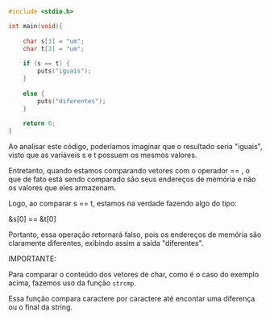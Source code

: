 ```C
#include <stdio.h>

int main(void){
	
	char s[3] = "um";
	char t[3] = "um";
	
	if (s == t) {
		puts("iguais");
	}
	
	else {
		puts("diferentes");
	}
	
	return 0;
}
```

Ao analisar este código, poderíamos imaginar que o resultado seria "iguais", visto que
as variáveis s e t possuem os mesmos valores. 

Entretanto, quando estamos comparando vetores
com o operador == , o que de fato está sendo comparado são seus endereços de memória e não 
os valores que eles armazenam.

Logo, ao comparar s == t, estamos na verdade fazendo algo do tipo:

&s[0] == &t[0]

Portanto, essa operação retornará falso, pois os endereços de memória são claramente diferentes,
exibindo assim a saída "diferentes".

IMPORTANTE: 

Para comparar o conteúdo dos vetores de char, como é o caso do exemplo acima, 
fazemos uso da função `strcmp`.

Essa função compara caractere por caractere até encontar uma diferença ou o final da string.



